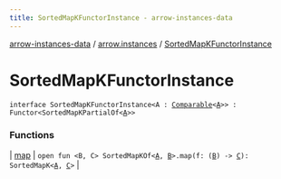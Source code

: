 ```yaml
---
title: SortedMapKFunctorInstance - arrow-instances-data
---
```


[arrow-instances-data](../../index.html) / [arrow.instances](../index.html) / [SortedMapKFunctorInstance](./index.html)

# SortedMapKFunctorInstance

`interface SortedMapKFunctorInstance<A : `[`Comparable`](https://kotlinlang.org/api/latest/jvm/stdlib/kotlin/-comparable/index.html)`<`[`A`](index.html#A)`>> : Functor<SortedMapKPartialOf<`[`A`](index.html#A)`>>`

### Functions

| [map](map.html) | `open fun <B, C> SortedMapKOf<`[`A`](index.html#A)`, `[`B`](map.html#B)`>.map(f: (`[`B`](map.html#B)`) -> `[`C`](map.html#C)`): SortedMapK<`[`A`](index.html#A)`, `[`C`](map.html#C)`>` |

